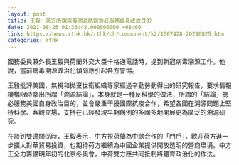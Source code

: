 ```yaml
---
layout: post
title: 王毅：美方所謂病毒溯源結論勢必服務自身政治目的
date: 2021-08-25 01:36:42.000000000 +08:00
link: https://news.rthk.hk/rthk/ch/component/k2/1607428-20210825.htm
categories: rthk
---
```


國務委員兼外長王毅與荷蘭外交大臣卡格通電話時，提到新冠病毒溯源工作。他說，當前病毒溯源政治化傾向應引起各方警惕。

王毅批評美國，無視和拋棄世衛組織專家經過辛勤勞動得出的研究報告，要求情報機構限時拿出所謂「溯源結論」，本身就是一種反科學的做法，所謂的「結論」勢必服務美國自身政治目的，並會嚴重干擾國際抗疫合作，希望各國在溯源問題上堅持科學、客觀立場，支持在已經發現早期病例的多國多地開展更為廣泛的溯源研究。

在談到雙邊關係時，王毅表示，中方視荷蘭為中歐合作的「門戶」，歡迎荷方進一步擴大對華貿易投資，也期待荷方繼續為中國企業提供開放透明的營商環境。中方正全力籌備明年初的北京冬奧會，中荷雙方應共同抵制將體育政治化的作法。
